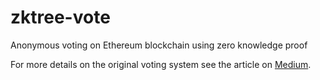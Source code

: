 # zktree-vote
Anonymous voting on Ethereum blockchain using zero knowledge proof

For more details on the original voting system see the article on [Medium](https://thebojda.medium.com/how-i-built-an-anonymous-voting-system-on-the-ethereum-blockchain-using-zero-knowledge-proof-d5ab286228fd).